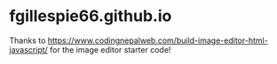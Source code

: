 # fgillespie66.github.io

Thanks to https://www.codingnepalweb.com/build-image-editor-html-javascript/ for the image editor starter code!